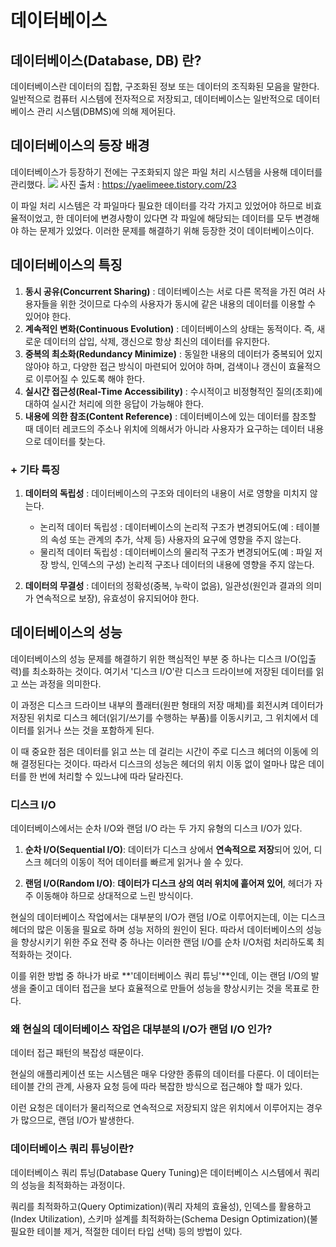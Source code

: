 # 데이터베이스

## 데이터베이스(Database, DB) 란?

데이터베이스란 데이터의 집합, 구조화된 정보 또는 데이터의 조직화된 모음을 말한다.
일반적으로 컴퓨터 시스템에 전자적으로 저장되고, 데이터베이스는 일반적으로 데이터베이스 관리 시스템(DBMS)에 의해 제어된다.

## 데이터베이스의 등장 배경
데이터베이스가 등장하기 전에는 구조화되지 않은 파일 처리 시스템을 사용해 데이터를 관리했다.
![](https://img1.daumcdn.net/thumb/R1280x0/?scode=mtistory2&fname=https%3A%2F%2Fblog.kakaocdn.net%2Fdn%2Fb579d1%2Fbtrblj18Uut%2FpA3hkqZYO1zcjyXrrPgS2K%2Fimg.png)
사진 출처 : https://yaelimeee.tistory.com/23

이 파일 처리 시스템은 각 파일마다 필요한 데이터를 각각 가지고 있었어야 하므로 비효율적이었고, 한 데이터에 변경사항이 있다면 각 파일에 해당되는 데이터를 모두 
변경해야 하는 문제가 있었다. 이러한 문제를 해결하기 위해 등장한 것이 데이터베이스이다.

## 데이터베이스의 특징

1. **동시 공유(Concurrent Sharing)** : 데이터베이스는 서로 다른 목적을 가진 여러 사용자들을 위한 것이므로 다수의 사용자가 동시에 같은 내용의 데이터를 이용할 수 있어야 한다.
2. **계속적인 변화(Continuous Evolution)** : 데이터베이스의 상태는 동적이다. 즉, 새로운 데이터의 삽입, 삭제, 갱신으로 항상 최신의 데이터를 유지한다.
3. **중복의 최소화(Redundancy Minimize)** : 동일한 내용의 데이터가 중복되어 있지 않아야 하고, 다양한 접근 방식이 마련되어 있어야 하며, 검색이나 갱신이 효율적으로 이루어질 수 있도록 해야 한다.
4. **실시간 접근성(Real-Time Accessibility)** : 수시적이고 비정형적인 질의(조회)에 대하여 실시간 처리에 의한 응답이 가능해야 한다.
5. **내용에 의한 참조(Content Reference)** : 데이터베이스에 있는 데이터를 참조할 때 데이터 레코드의 주소나 위치에 의해서가 아니라 사용자가 요구하는 데이터 내용으로 데이터를 찾는다.

### + 기타 특징
1. **데이터의 독립성** : 데이터베이스의 구조와 데이터의 내용이 서로 영향을 미치지 않는다.
   * 논리적 데이터 독립성 : 데이터베이스의 논리적 구조가 변경되어도(예 : 테이블의 속성 또는 관계의 추가, 삭제 등) 사용자의 요구에 영향을 주지 않는다.
   * 물리적 데이터 독립성 : 데이터베이스의 물리적 구조가 변경되어도(예 : 파일 저장 방식, 인덱스의 구성) 논리적 구조나 데이터의 내용에 영향을 주지 않는다.

2. **데이터의 무결성** : 데이터의 정확성(중복, 누락이 없음), 일관성(원인과 결과의 의미가 연속적으로 보장), 유효성이 유지되어야 한다.


## 데이터베이스의 성능

데이터베이스의 성능 문제를 해결하기 위한 핵심적인 부분 중 하나는 디스크 I/O(입출력)를 최소화하는 것이다.
여기서 '디스크 I/O'란 디스크 드라이브에 저장된 데이터를 읽고 쓰는 과정을 의미한다. 

이 과정은 디스크 드라이브 내부의 플래터(원판 형태의 저장 매체)를 회전시켜 데이터가 저장된 위치로 디스크 헤더(읽기/쓰기를 수행하는 부품)를 이동시키고, 그 위치에서 데이터를 읽거나 쓰는 것을 포함하게 된다.

이 때 중요한 점은 데이터를 읽고 쓰는 데 걸리는 시간이 주로 디스크 헤더의 이동에 의해 결정된다는 것이다. 따라서 디스크의 성능은 헤더의 위치 이동 없이 얼마나 많은 데이터를 한 번에 처리할 수 있느냐에 따라 달라진다.

### 디스크 I/O

데이터베이스에서는 순차 I/O와 랜덤 I/O 라는 두 가지 유형의 디스크 I/O가 있다.

1. **순차 I/O(Sequential I/O)**: 데이터가 디스크 상에서 **연속적으로 저장**되어 있어, 디스크 헤더의 이동이 적어 데이터를 빠르게 읽거나 쓸 수 있다.


2. **랜덤 I/O(Random I/O)**: **데이터가 디스크 상의 여러 위치에 흩어져 있어**, 헤더가 자주 이동해야 하므로 상대적으로 느린 방식이다.

현실의 데이터베이스 작업에서는 대부분의 I/O가 랜덤 I/O로 이루어지는데,
이는 디스크 헤더의 많은 이동을 필요로 하며 성능 저하의 원인이 된다.
따라서 데이터베이스의 성능을 향상시키기 위한 주요 전략 중 하나는 이러한 랜덤 I/O를 순차 I/O처럼 처리하도록 최적화하는 것이다.

이를 위한 방법 중 하나가 바로 **'데이터베이스 쿼리 튜닝'**인데, 
이는 랜덤 I/O의 발생을 줄이고 데이터 접근을 보다 효율적으로 만들어 성능을 향상시키는 것을 목표로 한다.

### 왜 현실의 데이터베이스 작업은 대부분의 I/O가 랜덤 I/O 인가?

데이터 접근 패턴의 복잡성 때문이다.

현실의 애플리케이션 또는 시스템은 매우 다양한 종류의 데이터를 다룬다. 이 데이터는 테이블 간의 관계, 사용자 요청
등에 따라 복잡한 방식으로 접근해야 할 때가 있다. 

이런 요청은 데이터가 물리적으로 연속적으로 저장되지 않은 위치에서 이루어지는 경우가 많으므로, 랜덤 I/O가 발생한다.

### 데이터베이스 쿼리 튜닝이란?
데이터베이스 쿼리 튜닝(Database Query Tuning)은 데이터베이스 시스템에서 쿼리의 성능을 최적화하는 과정이다.

쿼리를 최적화하고(Query Optimization)(쿼리 자체의 효율성), 인덱스를 활용하고(Index Utilization), 스키마 설계를 최적화하는(Schema Design Optimization)(불필요한 테이블 제거, 적절한 데이터 타입 선택) 등의 방법이 있다.